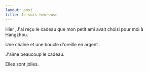 ```yaml
---
layout: post
title: Je suis heureuse
---
```


<p>Hier ,J&#39;ai reçu le cadeau que mon petit ami avait choisi pour moi à Hangzhou.</p>
<p>Une chaîne et une boucle d&#39;oreille en argent .</p>
<p>J&#39;aime beaucoup le cadeau.</p>
<p>Elles sont jolies.</p>
<p></p>
